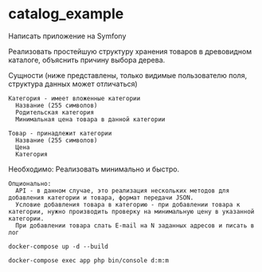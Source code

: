 # catalog_example

Написать приложение на Symfony

Реализовать простейшую структуру хранения товаров в древовидном каталоге, объяснить причину выбора дерева. 

Сущности (ниже представлены, только видимые пользователю поля, структура данных может отличаться)
```
Категория - имеет вложенные категории
  Название (255 символов)
  Родительская категория
  Минимальная цена товара в данной категории
```
```
Товар - принадлежит категории
  Название (255 символов)
  Цена
  Категория
```
Необходимо:
Реализовать минимально и быстро.
```
Опционально:
  API - в данном случае, это реализация нескольких методов для добавления категории и товара, формат передачи JSON.
  Условие добавления товара в категорию - при добавлении товара к категории, нужно производить проверку на минимальную цену в указанной категории. 
  При добавлении товара слать E-mail на N заданных адресов и писать в лог
```
```
docker-compose up -d --build

docker-compose exec app php bin/console d:m:m
```
